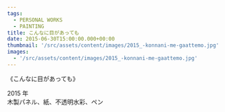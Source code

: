 ```yaml
---
tags:
  - PERSONAL WORKS
  - PAINTING
title: こんなに目があっても
date: 2015-06-30T15:00:00.000+00:00
thumbnail: '/src/assets/content/images/2015_-konnani-me-gaattemo.jpg'
images:
  - '/src/assets/content/images/2015_-konnani-me-gaattemo.jpg'
---
```


《こんなに目があっても》

2015 年  
木製パネル、紙、不透明水彩、ペン

